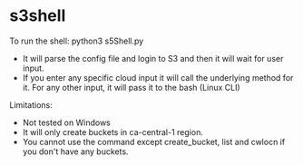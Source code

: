 # s3shell

To run the shell: python3 s5Shell.py

- It will parse the config file and login to S3 and then it will wait for user input.
- If you enter any specific cloud input it will call the underlying method for it. For any other input, it will pass
it to the bash (Linux CLI)

Limitations:
- Not tested on Windows
- It will only create buckets in ca-central-1 region.
- You cannot use the command except create_bucket, list and cwlocn if you don't have any buckets.
